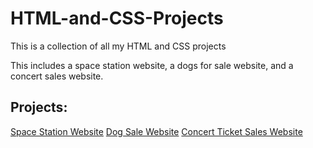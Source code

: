 # HTML-and-CSS-Projects
 This is a collection of all my HTML and CSS projects
<p>This includes a space station website, a dogs for sale website, and a concert sales website.</p>
<h2> Projects: </h2>

[Space Station Website](/Projects/Basic_HTML_Website.html)
[Dog Sale Website](One-PageWebsite/one_page_website.html)
[Concert Ticket Sales Website](/index.html)
